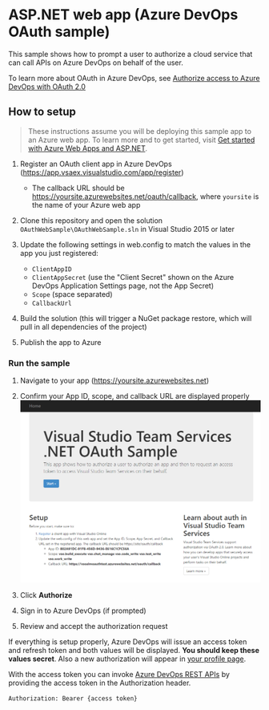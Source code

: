 # ASP.NET web app (Azure DevOps OAuth sample)

This sample shows how to prompt a user to authorize a cloud service that can call APIs on Azure DevOps on behalf of the user.

To learn more about OAuth in Azure DevOps, see [Authorize access to Azure DevOps with OAuth 2.0](https://docs.microsoft.com/en-us/azure/devops/integrate/get-started/authentication/oauth?view=vsts)

## How to setup

> These instructions assume you will be deploying this sample app to an Azure web app. To learn more and to get started, visit [Get started with Azure Web Apps and ASP.NET](https://docs.microsoft.com/azure/app-service/app-service-web-get-started-dotnet-framework).

1. Register an OAuth client app in Azure DevOps (https://app.vsaex.visualstudio.com/app/register) 
   * The callback URL should be https://yoursite.azurewebsites.net/oauth/callback, where `yoursite` is the name of your Azure web app

2. Clone this repository and open the solution `OAuthWebSample\OAuthWebSample.sln` in Visual Studio 2015 or later

3. Update the following settings in web.config to match the values in the app you just registered:
   *  `ClientAppID`
   *  `ClientAppSecret` (use the "Client Secret" shown on the Azure DevOps Application Settings page, not the App Secret)
   *  `Scope` (space separated)
   *  `CallbackUrl`

4. Build the solution (this will trigger a NuGet package restore, which will pull in all dependencies of the project)

5. Publish the app to Azure

### Run the sample

1. Navigate to your app (https://yoursite.azurewebsites.net)

2. Confirm your App ID, scope, and callback URL are displayed properly
    ![app](appstart.png)

3. Click **Authorize**

4. Sign in to Azure DevOps (if prompted)

5. Review and accept the authorization request

If everything is setup properly, Azure DevOps will issue an access token and refresh token and both values will be displayed. **You should keep these values secret**. Also a new authorization will appear in [your profile page](https://app.vssps.visualstudio.com/Profile/View).

With the access token you can invoke [Azure DevOps REST APIs](https://docs.microsoft.com/en-us/rest/api/vsts/?view=vsts-rest-4.1) by providing the access token in the Authorization header.

```
Authorization: Bearer {access token}
```
